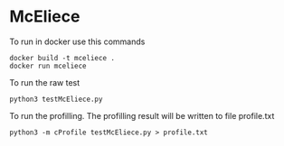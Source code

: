 # McEliece

To run in docker use this commands

```
docker build -t mceliece .
docker run mceliece
```

To run the raw test

```
python3 testMcEliece.py
```

To run the profilling. The profilling result will be written to file profile.txt

```
python3 -m cProfile testMcEliece.py > profile.txt
```
